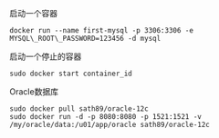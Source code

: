 启动一个容器

```
docker run --name first-mysql -p 3306:3306 -e MYSQL\_ROOT\_PASSWORD=123456 -d mysql
```

启动一个停止的容器

```
sudo docker start container_id
```

Oracle数据库

```
sudo docker pull sath89/oracle-12c
sudo docker run -d -p 8080:8080 -p 1521:1521 -v /my/oracle/data:/u01/app/oracle sath89/oracle-12c
```



